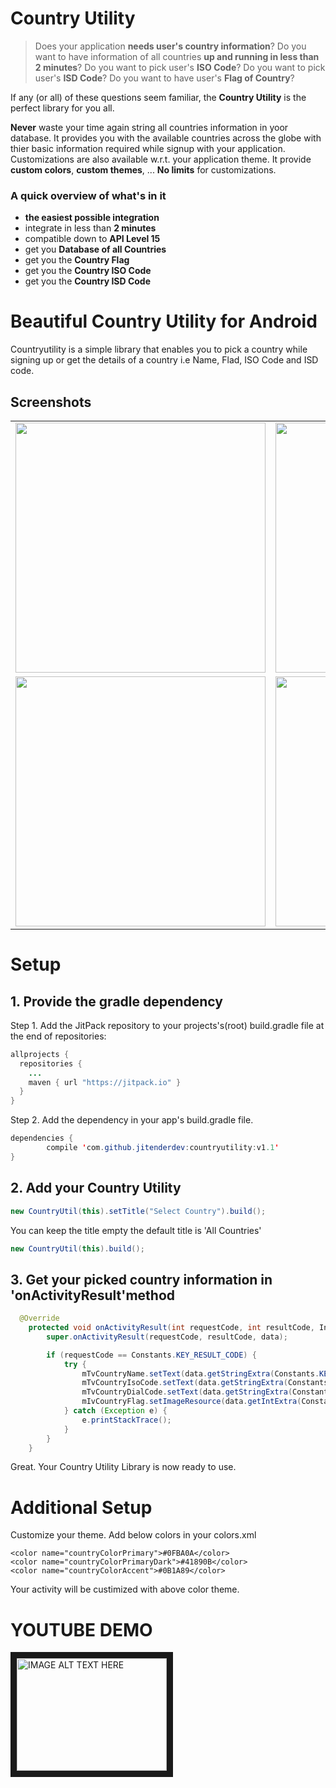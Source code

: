 
# Country Utility 


> Does your application **needs user's country information**? Do you want to have information of all countries **up and running in less than 2 minutes**? Do you want to pick user's **ISO Code**?
Do you want to pick user's **ISD Code**? Do you want to have user's **Flag of Country**?

If any (or all) of these questions seem familiar, the **Country Utility** is the perfect library for you all.

**Never** waste your time again string all countries information in yoor database.
It provides you with the available countries across the globe with thier basic information required while signup with your application. Customizations are also available w.r.t. your application theme. It provide **custom colors**, **custom themes**, ... **No limits** for customizations.

### A quick overview of what's in it 
- **the easiest possible integration**
- integrate in less than **2 minutes**
- compatible down to **API Level 15**
- get you **Database of all Countries**
- get you the **Country Flag**
- get you the **Country ISO Code**
- get you the **Country ISD Code**


# Beautiful Country Utility for Android


Countryutility is a simple library that enables you to pick a country while signing up or get the details of a country i.e Name, Flad, ISO Code and ISD code.


##  Screenshots

<table align="center">
    <tr>
        <td>
            <img src="https://raw.githubusercontent.com/jitenderdev/countryutility/master/screenshots/0.100.png" height="400"                 height="500"/>
        </td>
        <td>
            <img src="https://raw.githubusercontent.com/jitenderdev/countryutility/master/screenshots/1.png" height="400"                 height="500"/>
        </td>
        <td>
            <img src="https://raw.githubusercontent.com/jitenderdev/countryutility/master/screenshots/2.png" height="400"                 height="500" />
        </td>
    </tr>
    <tr>
         <td>
            <img src="https://raw.githubusercontent.com/jitenderdev/countryutility/master/screenshots/3.png" height="400"                 height="500" />
        </td>
        <td>
            <img src="https://raw.githubusercontent.com/jitenderdev/countryutility/master/screenshots/4.png" height="400"                 height="500" />
        </td>
         <td>
            <img src="https://raw.githubusercontent.com/jitenderdev/countryutility/master/screenshots/0.101.png" height="400"                 height="500" />
        </td>
    </tr>
      
</table>


# Setup

## 1. Provide the gradle dependency

Step 1\. Add the JitPack repository to your projects's(root) build.gradle file at the end of repositories:

```java
allprojects {
  repositories {
    ...
    maven { url "https://jitpack.io" }
  }
}
```

Step 2\. Add the dependency in your app's build.gradle file.

```java
dependencies {
        compile 'com.github.jitenderdev:countryutility:v1.1'
}
```


## 2. Add your Country Utility
```java
new CountryUtil(this).setTitle("Select Country").build();
```
 You can keep the title empty the default title is 'All Countries'

```java
new CountryUtil(this).build();
```


## 3. Get your picked country information in 'onActivityResult'method
```java
  @Override
    protected void onActivityResult(int requestCode, int resultCode, Intent data) {
        super.onActivityResult(requestCode, resultCode, data);

        if (requestCode == Constants.KEY_RESULT_CODE) {
            try {
                mTvCountryName.setText(data.getStringExtra(Constants.KEY_COUNTRY_NAME));
                mTvCountryIsoCode.setText(data.getStringExtra(Constants.KEY_COUNTRY_ISO_CODE));
                mTvCountryDialCode.setText(data.getStringExtra(Constants.KEY_COUNTRY_ISD_CODE));
                mIvCountryFlag.setImageResource(data.getIntExtra(Constants.KEY_COUNTRY_FLAG, 0));
            } catch (Exception e) {
                e.printStackTrace();
            }
        }
    }
```

Great. Your Country Utility Library is now ready to use.



# Additional Setup

Customize your theme. Add below colors in your colors.xml

   <!-- Country Util -->
    <color name="countryColorPrimary">#0FBA0A</color>
    <color name="countryColorPrimaryDark">#41890B</color>
    <color name="countryColorAccent">#0B1A89</color>
    
Your activity will be custimized with above color theme.

# YOUTUBE DEMO

<a href="http://www.youtube.com/watch?feature=player_embedded&v=45OxgQAo6y8
" target="_blank"><img src="http://img.youtube.com/vi/45OxgQAo6y8/0.jpg" 
alt="IMAGE ALT TEXT HERE" width="240" height="180" border="10" /></a>
 

